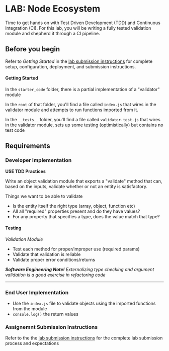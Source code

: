 # LAB: Node Ecosystem

Time to get hands on with Test Driven Development (TDD) and Continuous Integration (CI). For this lab, you will be writing a fully tested validation module and shepherd it through a CI pipeline.

## Before you begin
Refer to *Getting Started*  in the [lab submission instructions](../../../reference/submission-instructions/labs/README.md) for complete setup, configuration, deployment, and submission instructions.

#### Getting Started
In the `starter_code` folder, there is a partial implementation of a "validator" module

In the `root` of that folder, you'll find a file called `index.js` that wires in the validator module and attempts to run functions imported from it.

In the `__tests__` folder, you'll find a file called `validator.test.js` that wires in the validator module, sets up some testing (optimistically) but contains no test code

## Requirements

### Developer Implementation
**USE TDD Practices**

Write an object validation module that exports a "validate" method that can, based on the inputs, validate whether or not an entity is satisfactory. 

Things we want to be able to validate

* Is the entity itself the right type (array, object, function etc)
* All all "required" properties present and do they have values?
* For any property that specifies a type, does the value match that type?

#### Testing
*Validation Module* 
* Test each method for proper/improper use (required params)
* Validate that validation is reliable
* Validate proper error conditions/returns

***Software Engineering Note!***
*Externalizing type checking and argument validation is a good exercise in refactoring code*

---

### End User Implementation
* Use the `index.js` file to validate objects using the imported functions from the module
* `console.log()` the return values


### Assignemnt Submission Instructions
Refer to the the [lab submission instructions](../../../reference/submission-instructions/labs/README.md) for the complete lab submission process and expectations

